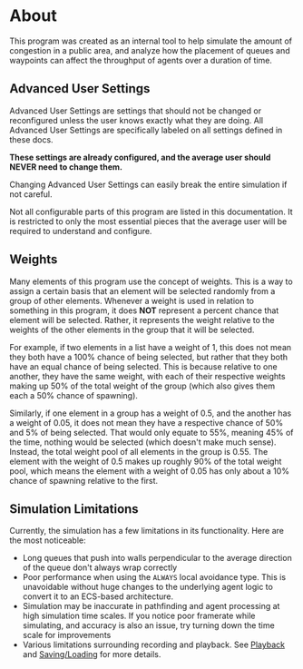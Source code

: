# About

This program was created as an internal tool to help simulate the amount of congestion in a public area, and analyze how the placement of queues and waypoints can affect the throughput of agents over a duration of time.

## Advanced User Settings

Advanced User Settings are settings that should not be changed or reconfigured unless the user knows exactly what they are doing.  All Advanced User Settings are specifically labeled on all settings defined in these docs.

**These settings are already configured, and the average user should NEVER need to change them.**

Changing Advanced User Settings can easily break the entire simulation if not careful.

Not all configurable parts of this program are listed in this documentation.  It is restricted to only the most essential pieces that the average user will be required to understand and configure.

## Weights

Many elements of this program use the concept of weights.  This is a way to assign a certain basis that an element will be selected randomly from a group of other elements.  Whenever a weight is used in relation to something in this program, it does **NOT** represent a percent chance that element will be selected.  Rather, it represents the weight relative to the weights of the other elements in the group that it will be selected.

For example, if two elements in a list have a weight of 1, this does not mean they both have a 100% chance of being selected, but rather that they both have an equal chance of being selected.  This is because relative to one another, they have the same weight, with each of their respective weights making up 50% of the total weight of the group (which also gives them each a 50% chance of spawning).

Similarly, if one element in a group has a weight of 0.5, and the another has a weight of 0.05, it does not mean they have a respective chance of 50% and 5% of being selected. That would only equate to 55%, meaning 45% of the time, nothing would be selected (which doesn't make much sense).  Instead, the total weight pool of all elements in the group is 0.55.  The element with the weight of 0.5 makes up roughly 90% of the total weight pool, which means the element with a weight of 0.05 has only about a 10% chance of spawning relative to the first.

## Simulation Limitations

Currently, the simulation has a few limitations in its functionality.  Here are the most noticeable:

- Long queues that push into walls perpendicular to the average direction of the queue don't always wrap correctly
- Poor performance when using the `ALWAYS` local avoidance type.  This is unavoidable without huge changes to the underlying agent logic to convert it to an ECS-based architecture.
- Simulation may be inaccurate in pathfinding and agent processing at high simulation time scales.  If you notice poor framerate while simulating, and accuracy is also an issue, try turning down the time scale for improvements
- Various limitations surrounding recording and playback.  See [Playback](recording/playback.md#limitations) and [Saving/Loading](recording/simulation-setup.md#limitations) for more details.
